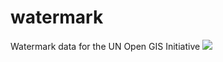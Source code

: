 # watermark
Watermark data for the UN Open GIS Initiative
![](https://unopengis.github.io/watermark/watermark.png)

